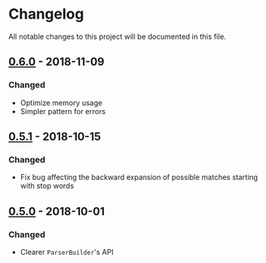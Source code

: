 # Changelog
All notable changes to this project will be documented in this file.

## [0.6.0] - 2018-11-09
### Changed
- Optimize memory usage
- Simpler pattern for errors

## [0.5.1] - 2018-10-15
### Changed
- Fix bug affecting the backward expansion of possible matches starting with stop words

## [0.5.0] - 2018-10-01
### Changed
- Clearer `ParserBuilder`'s API 

[0.6.0]: https://github.com/snipsco/gazetteer-entity-parser/compare/0.5.1...0.6.0
[0.5.1]: https://github.com/snipsco/gazetteer-entity-parser/compare/0.5.0...0.5.1
[0.5.0]: https://github.com/snipsco/gazetteer-entity-parser/compare/0.4.2...0.5.0
